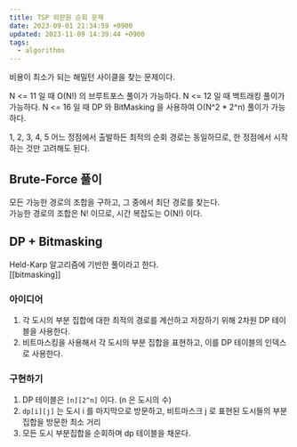 ```yaml
---
title: TSP 외판원 순회 문제
date: 2023-09-01 21:34:59 +0900
updated: 2023-11-09 14:39:44 +0900
tags:
  - algorithms
---
```


비용이 최소가 되는 해밀턴 사이클을 찾는 문제이다.

N <= 11 일 때 O(N!) 의 브루트포스 풀이가 가능하다.
N <= 12 일 때 백트래킹 풀이가 가능하다.
N <= 16 일 때 DP 와 BitMasking 을 사용하여 O(N^2 * 2^n) 풀이가 가능하다.

1, 2, 3, 4, 5 어느 정점에서 출발하든 최적의 순회 경로는 동일하므로, 한 정점에서 시작하는 것만 고려해도 된다. 

## Brute-Force 풀이

모든 가능한 경로의 조합을 구하고, 그 중에서 최단 경로를 찾는다.   
가능한 경로의 조합은 N! 이므로, 시간 복잡도는 O(N!) 이다.   

## DP + Bitmasking

Held-Karp 알고리즘에 기반한 풀이라고 한다.   
[[bitmasking]]

### 아이디어

1. 각 도시의 부분 집합에 대한 최적의 경로를 계산하고 저장하기 위해 2차원 DP 테이블을 사용한다.
2. 비트마스킹을 사용해서 각 도시의 부분 집합을 표현하고, 이를 DP 테이블의 인덱스로 사용한다.

### 구현하기

1. DP 테이블은 `[n][2^n]` 이다. (n 은 도시의 수)
2. `dp[i][j]` 는 도시 i 를 마지막으로 방문하고, 비트마스크 j 로 표현된 도시들의 부분 집합을 방문한 최소 거리
3. 모든 도시 부분집합을 순회하며 dp 테이블을 채운다.

```python

```